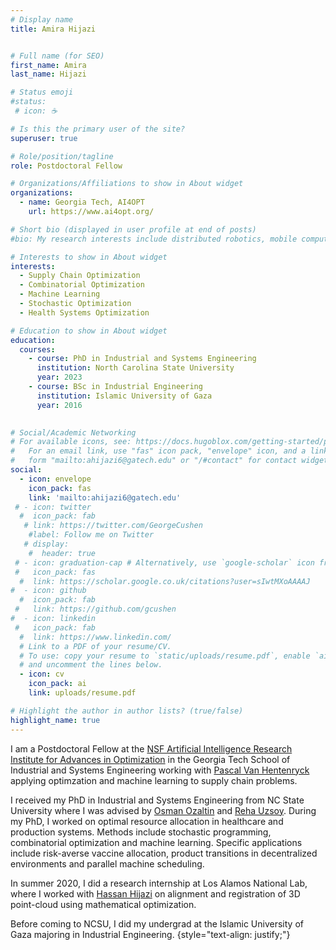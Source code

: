 ```yaml
---
# Display name
title: Amira Hijazi


# Full name (for SEO)
first_name: Amira
last_name: Hijazi

# Status emoji
#status:
 # icon: ☕️

# Is this the primary user of the site?
superuser: true

# Role/position/tagline
role: Postdoctoral Fellow

# Organizations/Affiliations to show in About widget
organizations:
  - name: Georgia Tech, AI4OPT
    url: https://www.ai4opt.org/

# Short bio (displayed in user profile at end of posts)
#bio: My research interests include distributed robotics, mobile computing and programmable matter.

# Interests to show in About widget
interests:
  - Supply Chain Optimization
  - Combinatorial Optimization
  - Machine Learning
  - Stochastic Optimization
  - Health Systems Optimization

# Education to show in About widget
education:
  courses:
    - course: PhD in Industrial and Systems Engineering 
      institution: North Carolina State University
      year: 2023
    - course: BSc in Industrial Engineering
      institution: Islamic University of Gaza
      year: 2016
 

# Social/Academic Networking
# For available icons, see: https://docs.hugoblox.com/getting-started/page-builder/#icons
#   For an email link, use "fas" icon pack, "envelope" icon, and a link in the
#   form "mailto:ahijazi6@gatech.edu" or "/#contact" for contact widget.
social:
  - icon: envelope
    icon_pack: fas
    link: 'mailto:ahijazi6@gatech.edu'
 # - icon: twitter
  #  icon_pack: fab
   # link: https://twitter.com/GeorgeCushen
    #label: Follow me on Twitter
   # display:
    #  header: true
 # - icon: graduation-cap # Alternatively, use `google-scholar` icon from `ai` icon pack
 #   icon_pack: fas
  #  link: https://scholar.google.co.uk/citations?user=sIwtMXoAAAAJ
#  - icon: github
  #  icon_pack: fab
 #   link: https://github.com/gcushen
#  - icon: linkedin
 #   icon_pack: fab
  #  link: https://www.linkedin.com/
  # Link to a PDF of your resume/CV.
  # To use: copy your resume to `static/uploads/resume.pdf`, enable `ai` icons in `params.yaml`,
  # and uncomment the lines below.
  - icon: cv
    icon_pack: ai
    link: uploads/resume.pdf

# Highlight the author in author lists? (true/false)
highlight_name: true
---
```

 I am a Postdoctoral Fellow at the [NSF Artificial Intelligence Research Institute for Advances in Optimization](https://www.ai4opt.org/) in the Georgia Tech School of Industrial and Systems Engineering working with [Pascal Van Hentenryck](https://sites.gatech.edu/pascal-van-hentenryck/) applying optimzation and machine learning to supply chain problems. 

 I received my PhD in Industrial and Systems Engineering from NC State University where I was advised by [Osman Ozaltin](https://www.ise.ncsu.edu/people/oyozalti/) and [Reha Uzsoy](https://www.ise.ncsu.edu/people/ruzsoy/). During my PhD, I worked on optimal resource allocation in healthcare and production systems.  Methods include stochastic programming, combinatorial optimization and machine learning. Specific applications include risk-averse vaccine allocation, product transitions in decentralized environments and parallel machine scheduling.

In summer 2020, I did a research internship at Los Alamos National Lab, where I worked with [Hassan Hijazi](https://about.me/hhijazi) on alignment and registration of 3D point-cloud using mathematical optimization.

Before coming to NCSU,  I did my undergrad at the Islamic University of Gaza majoring in Industrial Engineering.
{style="text-align: justify;"}
